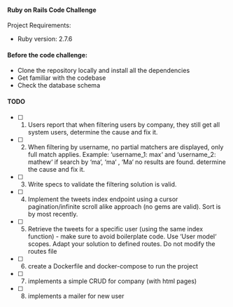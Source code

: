 #### Ruby on Rails Code Challenge

Project Requirements:

* Ruby version: 2.7.6

#### Before the code challenge:

* Clone the repository locally and install all the dependencies
* Get familiar with the codebase
* Check the database schema

#### TODO

- [ ] 1. Users report that when filtering users by company, they still get all system users, determine the cause and fix it.
- [ ] 2. When filtering by username, no partial matchers are displayed, only full match applies. Example: ‘username_1: max‘ and ‘username_2: mathew‘ if search by ‘ma‘, ‘ma‘ , ‘Ma‘ no results are found. determine the cause and fix it.
- [ ] 3. Write specs to validate the filtering solution is valid.
- [ ] 4. Implement the tweets index endpoint using a cursor pagination/infinite scroll alike approach (no gems are valid). Sort is by most recently.
- [ ] 5. Retrieve the tweets for a specific user (using the same index function) - make sure to avoid boilerplate code. Use ‘User model‘ scopes. Adapt your solution to defined routes. Do not modify the routes file
- [ ] 6. create a Dockerfile and docker-compose to run the project
- [ ] 7. implements a simple CRUD for company (with html pages)
- [ ] 8. implements a mailer for new user
